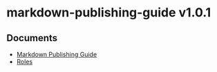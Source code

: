 # markdown-publishing-guide v1.0.1

Documents
--------
* [Markdown Publishing Guide](markdown-publishing-guide.md)
* [Roles](roles.md)